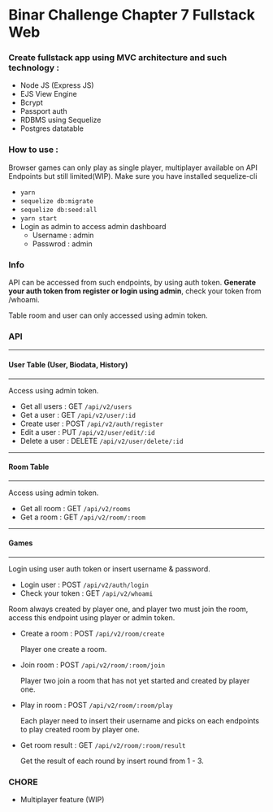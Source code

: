 # Binar Challenge Chapter 7 Fullstack Web

### Create fullstack app using MVC architecture and such technology :

- Node JS (Express JS)
- EJS View Engine
- Bcrypt
- Passport auth
- RDBMS using Sequelize
- Postgres datatable

### How to use :

Browser games can only play as single player, multiplayer available on API Endpoints but still limited(WIP).
Make sure you have installed sequelize-cli

- <code>yarn</code>
- <code>sequelize db:migrate</code>
- <code>sequelize db:seed:all</code>
- <code>yarn start</code>
- Login as admin to access admin dashboard
  - Username : admin
  - Passwrod : admin

### Info

API can be accessed from such endpoints, by using auth token. <strong>Generate your auth token from register or login using admin</strong>, check your token from /whoami.

Table room and user can only accessed using admin token.

### API

---

#### User Table (User, Biodata, History)

---

Access using admin token.

- Get all users : GET <code>/api/v2/users</code>
- Get a user : GET <code>/api/v2/user/:id</code>
- Create user : POST <code>/api/v2/auth/register</code>
- Edit a user : PUT <code>/api/v2/user/edit/:id</code>
- Delete a user : DELETE <code>/api/v2/user/delete/:id</code>

---

#### Room Table

---

Access using admin token.

- Get all room : GET <code>/api/v2/rooms</code>
- Get a room : GET <code>/api/v2/room/:room</code>

---

#### Games

---

Login using user auth token or insert username & password.

- Login user : POST <code>/api/v2/auth/login</code>
- Check your token : GET <code>/api/v2/whoami</code>

Room always created by player one, and player two must join the room, access this endpoint using player or admin token.

- Create a room : POST <code>/api/v2/room/create</code>

  Player one create a room.

- Join room : POST <code>/api/v2/room/:room/join</code>

  Player two join a room that has not yet started and created by player one.

- Play in room : POST <code>/api/v2/room/:room/play</code>

  Each player need to insert their username and picks on each endpoints to play created room by player one.

- Get room result : GET <code>/api/v2/room/:room/result</code>

  Get the result of each round by insert round from 1 - 3.

### CHORE

- Multiplayer feature (WIP)
